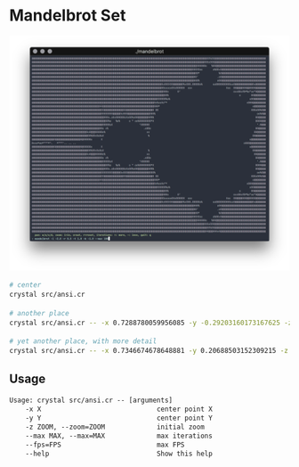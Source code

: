 # Mandelbrot Set

<img src="screenshot.png" alt="Screenshot of Mendelbrot Set" />

```sh
# center
crystal src/ansi.cr

# another place
crystal src/ansi.cr -- -x 0.7288780059956085 -y -0.29203160173167625 -z 2.0e-13 --max 200

# yet another place, with more detail
crystal src/ansi.cr -- -x 0.7346674678648881 -y 0.20688503152309215 -z 2.0e-13 --max 275
```

## Usage

```
Usage: crystal src/ansi.cr -- [arguments]
    -x X                             center point X
    -y Y                             center point Y
    -z ZOOM, --zoom=ZOOM             initial zoom
    --max MAX, --max=MAX             max iterations
    --fps=FPS                        max FPS
    --help                           Show this help
```
